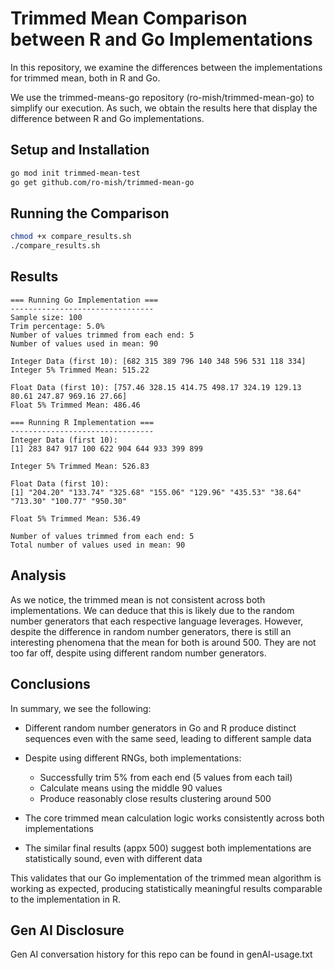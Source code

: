 # Trimmed Mean Comparison between R and Go Implementations

In this repository, we examine the differences between the implementations for 
trimmed mean, both in R and Go. 

We use the trimmed-means-go repository (ro-mish/trimmed-mean-go) to simplify our execution. 
As such, we obtain the results here that display the difference between R and Go implementations.

## Setup and Installation

```bash
go mod init trimmed-mean-test
go get github.com/ro-mish/trimmed-mean-go
```

## Running the Comparison

```bash
chmod +x compare_results.sh
./compare_results.sh
```

## Results

```
=== Running Go Implementation ===
--------------------------------
Sample size: 100
Trim percentage: 5.0%
Number of values trimmed from each end: 5
Number of values used in mean: 90

Integer Data (first 10): [682 315 389 796 140 348 596 531 118 334]
Integer 5% Trimmed Mean: 515.22

Float Data (first 10): [757.46 328.15 414.75 498.17 324.19 129.13 80.61 247.87 969.16 27.66]
Float 5% Trimmed Mean: 486.46

=== Running R Implementation ===
--------------------------------
Integer Data (first 10):
[1] 283 847 917 100 622 904 644 933 399 899

Integer 5% Trimmed Mean: 526.83 

Float Data (first 10):
[1] "204.20" "133.74" "325.68" "155.06" "129.96" "435.53" "38.64" "713.30" "100.77" "950.30"

Float 5% Trimmed Mean: 536.49 

Number of values trimmed from each end: 5 
Total number of values used in mean: 90
```

## Analysis
As we notice, the trimmed mean is not consistent across both implementations.
We can deduce that this is likely due to the random number generators that each respective language leverages.
However, despite the difference in random number generators, there is still an interesting phenomena that
the mean for both is around 500. They are not too far off, despite using different random number generators.

## Conclusions
In summary, we see the following:

- Different random number generators in Go and R produce distinct sequences even with the same seed, leading to different sample data

- Despite using different RNGs, both implementations:
   - Successfully trim 5% from each end (5 values from each tail)
   - Calculate means using the middle 90 values
   - Produce reasonably close results clustering around 500

- The core trimmed mean calculation logic works consistently across both implementations

- The similar final results (appx 500) suggest both implementations are statistically sound, even with different data

This validates that our Go implementation of the trimmed mean algorithm is working as expected, producing statistically meaningful results comparable to the implementation in R.

## Gen AI Disclosure
Gen AI conversation history for this repo can be found in genAI-usage.txt